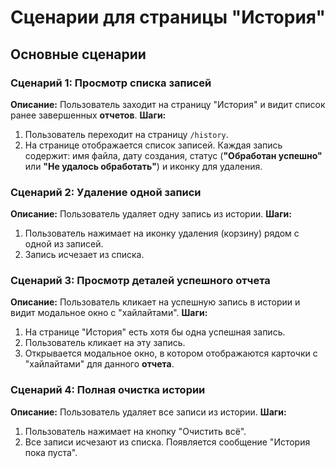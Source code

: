 # Сценарии для страницы "История"

## Основные сценарии

### Сценарий 1: Просмотр списка записей

**Описание:** Пользователь заходит на страницу "История" и видит список ранее завершенных **отчетов**.
**Шаги:**

1.  Пользователь переходит на страницу `/history`.
2.  На странице отображается список записей. Каждая запись содержит: имя файла, дату создания, статус (**"Обработан успешно"** или **"Не удалось обработать"**) и иконку для удаления.

### Сценарий 2: Удаление одной записи

**Описание:** Пользователь удаляет одну запись из истории.
**Шаги:**

1.  Пользователь нажимает на иконку удаления (корзину) рядом с одной из записей.
2.  Запись исчезает из списка.

### Сценарий 3: Просмотр деталей успешного **отчета**

**Описание:** Пользователь кликает на успешную запись в истории и видит модальное окно с "хайлайтами".
**Шаги:**

1.  На странице "История" есть хотя бы одна успешная запись.
2.  Пользователь кликает на эту запись.
3.  Открывается модальное окно, в котором отображаются карточки с "хайлайтами" для данного **отчета**.

### Сценарий 4: Полная очистка истории

**Описание:** Пользователь удаляет все записи из истории.
**Шаги:**

1.  Пользователь нажимает на кнопку "Очистить всё".
2.  Все записи исчезают из списка. Появляется сообщение "История пока пуста".
